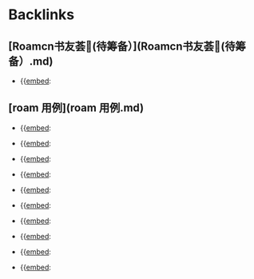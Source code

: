
# Backlinks
## [Roamcn书友荟🥝(待筹备）](Roamcn书友荟🥝(待筹备）.md)
- {{[embed](embed.md):

## [roam 用例](roam 用例.md)
- {{[embed](embed.md):

- {{[embed](embed.md):

- {{[embed](embed.md):

- {{[embed](embed.md):

- {{[embed](embed.md):

- {{[embed](embed.md):

- {{[embed](embed.md):

- {{[embed](embed.md):

- {{[embed](embed.md):

- {{[embed](embed.md):

